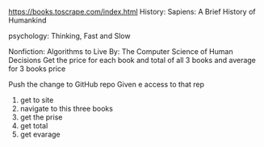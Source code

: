 https://books.toscrape.com/index.html
History: Sapiens: A Brief History of Humankind

psychology: Thinking, Fast and Slow

Nonfiction: Algorithms to Live By: The Computer Science of Human Decisions
Get the price for each book and total of all 3 books and average for 3 books price

Push the change to GitHub repo
Given e access to that rep

1) get to site
2) navigate to this three books
3) get the prise
4) get total
5) get evarage